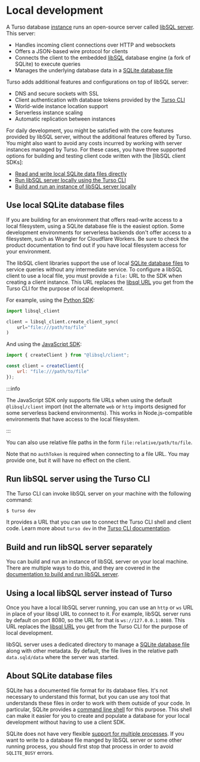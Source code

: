 # Local development

A Turso database [instance] runs an open-source server called [libSQL server].
This server:

- Handles incoming client connections over HTTP and websockets
- Offers a JSON-based wire protocol for clients
- Connects the client to the embedded [libSQL] database engine (a fork of
  SQLite) to execute queries
- Manages the underlying database data in a [SQLite database
  file](#about-sqlite-database-files)

Turso adds additional features and configurations on top of libSQL server:

- DNS and secure sockets with SSL
- Client authentication with database tokens provided by the [Turso CLI]
- World-wide instance location support
- Serverless instance scaling
- Automatic replication between instances

For daily development, you might be satisfied with the core features provided by
libSQL server, without the additional features offered by Turso. You might also
want to avoid any costs incurred by working with server instances managed by
Turso. For these cases, you have three supported options for building and
testing client code written with the [libSQL client SDKs]:

- [Read and write local SQLite data files directly](#use-local-sqlite-database-files)
- [Run libSQL server locally using the Turso CLI](#run-libsql-server-using-the-turso-cli)
- [Build and run an instance of libSQL server locally](#build-and-run-libsql-server-separately)

## Use local SQLite database files

If you are building for an environment that offers read-write access to a local
filesystem, using a SQLite database file is the easiest option. Some development
environments for serverless backends don't offer access to a filesystem, such as
Wrangler for Cloudflare Workers. Be sure to check the product documentation to
find out if you have local filesystem access for your environment.

The libSQL client libraries support the use of local [SQLite database
files](#about-sqlite-database-files) to service queries without any intermediate
service. To configure a libSQL client to use a local file, you must provide a
`file:` URL to the SDK when creating a client instance. This URL replaces the
[libsql URL] you get from the Turso CLI for the purpose of local development.

For example, using the [Python SDK]:

```py
import libsql_client

client = libsql_client.create_client_sync(
    url="file:///path/to/file"
)
```

And using the [JavaScript SDK]:

```js
import { createClient } from "@libsql/client";

const client = createClient({
    url: "file:///path/to/file"
});
```

:::info

The JavaScript SDK only supports file URLs when using the default
`@libsql/client` import (not the alternate `web` or `http` imports designed for
some serverless backend environments). This works in Node.js-compatible
environments that have access to the local filesystem.

:::

You can also use relative file paths in the form `file:relative/path/to/file`.

Note that no `authToken` is required when connecting to a file URL. You may
provide one, but it will have no effect on the client.

## Run libSQL server using the Turso CLI

The Turso CLI can invoke libSQL server on your machine with the following
command:

```bash
$ turso dev
```

It provides a URL that you can use to connect the Turso CLI shell and client
code. Learn more about `turso dev` in the [Turso CLI documentation].

## Build and run libSQL server separately

You can build and run an instance of libSQL server on your local machine. There
are multiple ways to do this, and they are covered in the [documentation to
build and run libSQL server].

## Using a local libSQL server instead of Turso

Once you have a local libSQL server running, you can use an `http` or `ws` URL
in place of your libsql URL to connect to it. For example, libSQL server runs by
default on port 8080, so the URL for that is `ws://127.0.0.1:8080`. This URL
replaces the [libsql URL] you get from the Turso CLI for the purpose of local
development.

libSQL server uses a dedicated directory to manage a [SQLite database
file](#about-sqlite-database-files) along with other metadata. By default, the
file lives in the relative path `data.sqld/data` where the server was started.

## About SQLite database files

SQLite has a documented file format for its database files. It's not necessary
to understand this format, but you can use any tool that understands these files
in order to work with them outside of your code. In particular, SQLite provides
a [command line shell] for this purpose. This shell can make it easier for you
to create and populate a database for your local development without having to
use a client SDK.

SQLite does not have very flexible [support for multiple processes]. If you want
to write to a database file manged by libSQL server or some other running
process, you should first stop that process in order to avoid `SQLITE_BUSY`
errors.


[instance]: /concepts#instance
[libSQL server]: https://github.com/libsql/libsql#readme
[libSQL]: https://github.com/libsql/libsql
[Turso CLI]: /reference/turso-cli
[Turso CLI documentation]: /reference/turso-cli#use-libsql-server-locally
[client SDKs]: /libsql/client-access
[libsql URL]: /reference/libsql-urls
[Python SDK]: /libsql/client-access/python-sdk
[JavaScript SDK]: /libsql/client-access/javascript-typescript-sdk
[documentation to build and run libSQL server]: https://github.com/libsql/sqld/blob/main/docs/BUILD-RUN.md
[documented file format]: https://www.sqlite.org/fileformat.html
[command line shell]: https://www.sqlite.org/cli.html
[support for multiple processes]: https://sqlite.org/faq.html#q5
